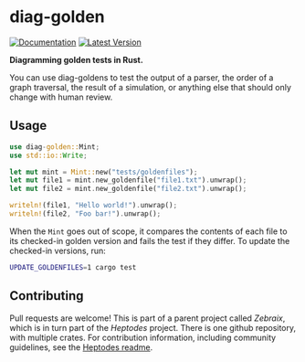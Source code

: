 # diag-golden
[![Documentation](https://docs.rs/diag-golden/badge.svg)](https://docs.rs/diag-golden)
[![Latest Version](https://img.shields.io/crates/v/diag-golden.svg)](https://crates.io/crates/diag-golden)

**Diagramming golden tests in Rust.**

You can use diag-goldens to test the output of a parser, the order of
a graph traversal, the result of a simulation, or anything else that
should only change with human review.

## Usage

```rust
use diag-golden::Mint;
use std::io::Write;

let mut mint = Mint::new("tests/goldenfiles");
let mut file1 = mint.new_goldenfile("file1.txt").unwrap();
let mut file2 = mint.new_goldenfile("file2.txt").unwrap();

writeln!(file1, "Hello world!").unwrap();
writeln!(file2, "Foo bar!").unwrap();
```

When the `Mint` goes out of scope, it compares the contents of each file to its checked-in golden version and fails the test if they differ. To update the checked-in versions, run:
```sh
UPDATE_GOLDENFILES=1 cargo test
```

## Contributing

Pull requests are welcome!  This is part of a parent project called
*Zebraix*, which is in turn part of the *Heptodes* project.  There is
one github repository, with multiple crates.  For contribution
information, including community guidelines, see the [Heptodes
readme](https://github.com/jalexstark/heptodes).
